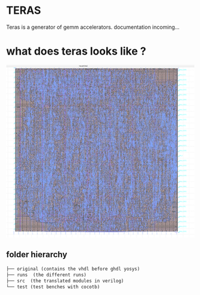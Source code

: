 # TERAS
Teras is a generator of gemm accelerators.
documentation incoming...

# what does teras looks like ?
![floorplaning43](pictures/teras_4x3.png?raw=true "TERAS 4x3 posit_8_0_beta")


## folder hierarchy

```
├── original (contains the vhdl before ghdl yosys)
├── runs  (the different runs)
├── src  (the translated modules in verilog)
└── test (test benches with cocotb)
```
